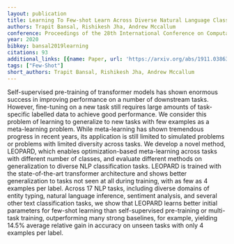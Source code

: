 ```yaml
---
layout: publication
title: Learning To Few-shot Learn Across Diverse Natural Language Classification Tasks
authors: Trapit Bansal, Rishikesh Jha, Andrew Mccallum
conference: Proceedings of the 28th International Conference on Computational Linguistics
year: 2020
bibkey: bansal2019learning
citations: 93
additional_links: [{name: Paper, url: 'https://arxiv.org/abs/1911.03863'}]
tags: ["Few-Shot"]
short_authors: Trapit Bansal, Rishikesh Jha, Andrew Mccallum
---
```

Self-supervised pre-training of transformer models has shown enormous success
in improving performance on a number of downstream tasks. However, fine-tuning
on a new task still requires large amounts of task-specific labelled data to
achieve good performance. We consider this problem of learning to generalize to
new tasks with few examples as a meta-learning problem. While meta-learning has
shown tremendous progress in recent years, its application is still limited to
simulated problems or problems with limited diversity across tasks. We develop
a novel method, LEOPARD, which enables optimization-based meta-learning across
tasks with different number of classes, and evaluate different methods on
generalization to diverse NLP classification tasks. LEOPARD is trained with the
state-of-the-art transformer architecture and shows better generalization to
tasks not seen at all during training, with as few as 4 examples per label.
Across 17 NLP tasks, including diverse domains of entity typing, natural
language inference, sentiment analysis, and several other text classification
tasks, we show that LEOPARD learns better initial parameters for few-shot
learning than self-supervised pre-training or multi-task training,
outperforming many strong baselines, for example, yielding 14.5% average
relative gain in accuracy on unseen tasks with only 4 examples per label.
